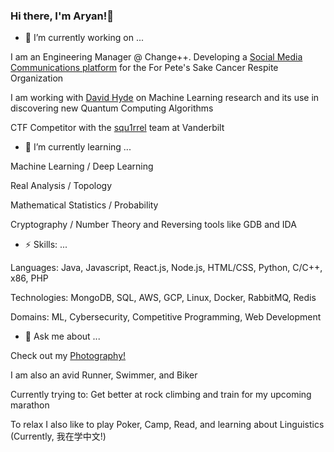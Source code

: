 ### Hi there, I'm Aryan!👋

- 🔭 I’m currently working on ... 

I am an Engineering Manager @ Change++. Developing a [Social Media Communications platform](https://github.com/ChangePlusPlusVandy/ForPetesSakeCancerRespite) for the For Pete's Sake Cancer Respite Organization

I am working with [David Hyde](https://dabh.io/) on Machine Learning research and its use in discovering new Quantum Computing Algorithms

CTF Competitor with the [squ1rrel](https://squ1rrel.dev/) team at Vanderbilt

- 🌱 I’m currently learning ...

Machine Learning / Deep Learning

Real Analysis / Topology

Mathematical Statistics / Probability 

Cryptography / Number Theory and Reversing tools like GDB and IDA

- ⚡ Skills: ...

Languages: Java, Javascript, React.js, Node.js, HTML/CSS, Python, C/C++, x86, PHP

Technologies: MongoDB, SQL, AWS, GCP, Linux, Docker, RabbitMQ, Redis

Domains: ML, Cybersecurity, Competitive Programming, Web Development

- 💬 Ask me about ...

Check out my [Photography!](https://www.flickr.com/photos/186385391@N03/)

I am also an avid Runner, Swimmer, and Biker

Currently trying to: Get better at rock climbing and train for my upcoming marathon

To relax I also like to play Poker, Camp, Read, and learning about Linguistics (Currently, 我在学中文!)
